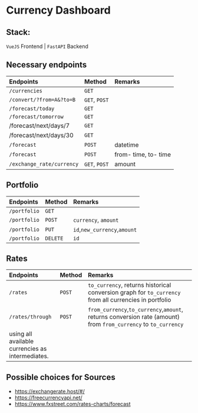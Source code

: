 # Currency Dashboard

## Stack:

`VueJS` Frontend | `FastAPI` Backend

## Necessary endpoints

|**Endpoints**|**Method**|**Remarks**|
|:------------|:---------|:----------|
|`/currencies`|`GET`||
|`/convert/?from=A&?to=B`|`GET`, `POST`||
|`/forecast/today`|`GET`||
|`/forecast/tomorrow`|`GET`||
|/forecast/next/days/7|`GET`||
|/forecast/next/days/30|`GET`||
|`/forecast`|`POST`|datetime|
|`/forecast`|`POST`|from- time, to- time|
|`/exchange_rate/currency`|`GET`, `POST`|amount|


## Portfolio

|**Endpoints**|**Method**|**Remarks**|
|:------------|:---------|:----------|
|`/portfolio`|`GET`||
|`/portfolio`|`POST`| `currency`, `amount`|
|`/portfolio`| `PUT`|`id`,`new_currency`,`amount`| 
|`/portfolio`|`DELETE`|`id`|

## Rates
|**Endpoints**|**Method**|**Remarks**|
|:------------|:---------|:----------|
|`/rates`|`POST`|`to_currency`, returns historical conversion graph for `to_currency` from all currencies in portfolio|
|`/rates/through`|`POST`|`from_currency`,`to_currency`,`amount`, returns conversion rate (amount) from `from_currency` to `to_currency`
        using all available currencies as intermediates.|

## Possible choices for Sources

- https://exchangerate.host/#/
- https://freecurrencyapi.net/
- https://www.fxstreet.com/rates-charts/forecast
